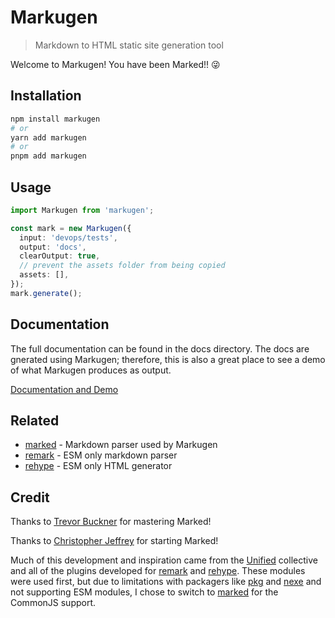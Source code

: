 # Markugen

> Markdown to HTML static site generation tool

Welcome to Markugen! You have been Marked!! 😜

## Installation

```bash
npm install markugen
# or
yarn add markugen
# or
pnpm add markugen
```

## Usage

```ts
import Markugen from 'markugen';

const mark = new Markugen({
  input: 'devops/tests',
  output: 'docs',
  clearOutput: true,
  // prevent the assets folder from being copied
  assets: [],
});
mark.generate();
```

## Documentation

The full documentation can be found in the docs directory. The docs are gnerated
using Markugen; therefore, this is also a great place to see a demo of what 
Markugen produces as output.

[Documentation and Demo](./docs/index.html)

## Related

* [marked](https://marked.js.org/) - Markdown parser used by Markugen
* [remark](https://github.com/remarkjs/remark) - ESM only markdown parser
* [rehype](https://github.com/rehypejs/rehype) - ESM only HTML generator

## Credit

Thanks to [Trevor Buckner](https://github.com/calculuschild) for mastering Marked!

Thanks to [Christopher Jeffrey](https://github.com/chjj) for starting Marked!

Much of this development and inspiration came from the [Unified](https://unifiedjs.com/)
collective and all of the plugins developed for [remark](https://github.com/remarkjs/remark)
and [rehype](https://github.com/rehypejs/rehype). These modules were used first,
but due to limitations with packagers like [pkg](https://www.npmjs.com/package/pkg)
and [nexe](https://www.npmjs.com/package/nexe) and not supporting ESM modules, I 
chose to switch to [marked](https://marked.js.org/) for the CommonJS support.